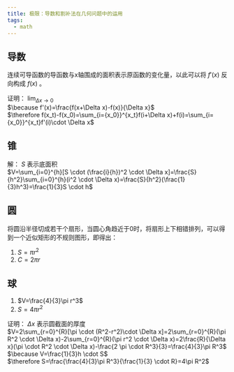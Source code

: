 ```yaml
---
title: 极限：导数和割补法在几何问题中的运用
tags:
  - math
---
```


## 导数

连续可导函数的导函数与x轴围成的面积表示原函数的变化量，以此可以将 $f'(x)$ 反向构成 $f(x)$ 。

证明： $\lim_{\Delta x \to 0}$ <br>
$\because f'(x)=\frac{f(x+\Delta x)-f(x)}{\Delta x}$ <br> 
$\therefore f(x_t)-f(x_0)=\sum_{i={x_0}}^{x_t}f(i+\Delta x)+f(i)=\sum_{i={x_0}}^{x_t}f'(i)\cdot \Delta x$ <br> 

## 锥

解： $S$ 表示底面积 <br> 
$V=\sum_{i=0}^{h}[S \cdot (\frac{i}{h})^2 \cdot \Delta x]=\frac{S}{h^2}\sum_{i=0}^{h}(i^2 \cdot \Delta x)=\frac{S}{h^2}(\frac{1}{3}h^3)=\frac{1}{3}S \cdot h$ <br>

## 圆

将圆沿半径切成若干个扇形，当圆心角趋近于0时，将扇形上下相错排列，可以得到一个近似矩形的不规则图形，即得出：
1. $S=\pi r^2$
2. $C=2\pi r$

## 球

1. $V=\frac{4}{3}\pi r^3$
2. $S=4\pi r^2$

证明： $\Delta x$ 表示圆截面的厚度 <br>
$V=2\sum_{r=0}^{R}[\pi \cdot (R^2-r^2)\cdot \Delta x]=2\sum_{r=0}^{R}(\pi R^2 \cdot \Delta x)-2\sum_{r=0}^{R}(\pi r^2 \cdot \Delta x)=2\frac{R}{\Delta x}(\pi \cdot R^2 \cdot \Delta x)-\frac{2 \pi \cdot R^3}{3}=\frac{4}{3}\pi R^3$ <br> 
$\because V=\frac{1}{3}h \cdot S$ <br> 
$\therefore S=\frac{\frac{4}{3}\pi R^3}{\frac{1}{3} \cdot R}=4\pi R^2$ <br> 
